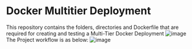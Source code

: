 # Docker Multitier Deployment

This repository contains the folders, directories and Dockerfile that are required for creating and testing a Multi-Tier Docker Deployment
![image](https://github.com/pyvivid/docker.multitier/assets/94853400/1ee46561-dbd1-4a06-acec-c10b5c649367)
The Project workflow is as below:
![image](https://github.com/pyvivid/docker.multitier/assets/94853400/5ebbf1b0-a080-4c36-a21b-40af7d13a205)
